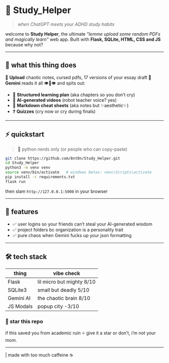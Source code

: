 # 🎯 Study_Helper

> *when ChatGPT meets your ADHD study habits*

welcome to **Study Helper**, the ultimate *"lemme upload some random PDFs and magically learn"* web app.
Built with **Flask, SQLite, HTML, CSS and JS** because why not?

---

## 🌈 what this thing does

📂 **Upload** chaotic notes, cursed pdfs, 17 versions of your essay draft
🤖 **Gemini** reads it all 👁️👄👁️ and spits out:

* 🔑 **Structured learning plan** (aka chapters so you don’t cry)
* 🎥 **AI-generated videos** (robot teacher voice? yes)
* 📄 **Markdown cheat sheets** (aka notes but ✨aesthetic✨)
* ❓ **Quizzes** (cry now or cry during finals)

---

## ⚡ quickstart

> 🐍 python nerds only (or people who can copy-paste)

```bash
git clone https://github.com/8nt0n/Study_Helper.git
cd Study_Helper
python3 -m venv venv
source venv/bin/activate   # windows betas: venv\Scripts\activate
pip install -r requirements.txt
flask run
```

then slam `http://127.0.0.1:5000` in your browser

---

## 🕺 features

* ✅ user logins so your friends can’t steal your AI-generated wisdom
* ✅ project folders bc organization is a personality trait
* ✅ pure chaos when Gemini fucks up your json formatting

---

## 🛠️ tech stack

| thing     | vibe check           |
| --------- | -------------------- |
| Flask     | lil micro but mighty 8/10 |
| SQLite3   | small but deadly 5/10    |
| Gemini AI | the chaotic brain 8/10   |
| JS Modals | popup city -3/10          |


### 🌟 star this repo

if this saved you from academic ruin ⭐ give it a star
or don’t, i’m not your mom.

---

| made with too much caffeine ☕ 


